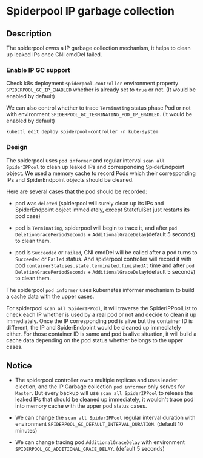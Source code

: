 # Spiderpool IP garbage collection

## Description

The spiderpool owns a IP garbage collection mechanism, it helps to clean up leaked IPs once CNI cmdDel failed.

### Enable IP GC support

Check k8s deployment `spiderpool-controller` environment property `SPIDERPOOL_GC_IP_ENABLED` whether is already set to `true` or not. (It would be enabled by default)

We can also control whether to trace `Terminating` status phase Pod or not with environment `SPIDERPOOL_GC_TERMINATING_POD_IP_ENABLED`. (It would be enabled by default)

```shell
kubectl edit deploy spiderpool-controller -n kube-system
```

### Design

The spiderpool uses `pod informer` and regular interval `scan all SpiderIPPool` to clean up leaked IPs and corresponding SpiderEndpoint object.
We used a memory cache to record Pods which their corresponding IPs and SpiderEndpoint objects should be cleaned.

Here are several cases that the pod should be recorded:

* pod was `deleted` (spiderpool will surely clean up its IPs and SpiderEndpoint object immediately, except StatefulSet just restarts its pod case)

* pod is `Terminating`, spiderpool will begin to trace it, and after `pod DeletionGracePeriodSeconds` + `AdditionalGraceDelay`(default 5 seconds) to clean them.

* pod is `Succeeded` or `Failed`, CNI cmdDel will be called after a pod turns to `Succeeded` or `Failed` status.
And spiderpool controller will record it with pod `containerStatuses.state.terminated.finishedAt` time and  after `pod DeletionGracePeriodSeconds` + `AdditionalGraceDelay`(default 5 seconds) to clean them.

The spiderpool `pod informer` uses kubernetes informer mechanism to build a cache data with the upper cases.

For spiderpool `scan all SpiderIPPool`, it will traverse the SpiderIPPoolList to check each IP whether is used by a real pod or not and decide to clean it up immediately.
Once the IP corresponding pod is alive but the container ID is different, the IP and SpiderEndpoint would be cleaned up immediately either.
For those container ID is same and pod is alive situation, it will build a cache data depending on the pod status whether belongs to the upper cases.

## Notice

* The spiderpool controller owns multiple replicas and uses leader election, and the IP Garbage collection `pod informer` only serves for `Master`.
But every backup will use `scan all SpiderIPPool` to release the leaked IPs that should be cleaned up immediately, it wouldn't trace pod into memory cache with the upper pod status cases.

* We can change the `scan all SpiderIPPool` regular interval duration with environment `SPIDERPOOL_GC_DEFAULT_INTERVAL_DURATION`. (default 10 minutes)

* We can change tracing pod `AdditionalGraceDelay` with environment `SPIDERPOOL_GC_ADDITIONAL_GRACE_DELAY`. (default 5 seconds)
